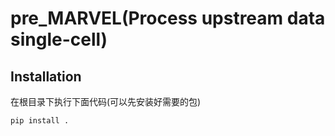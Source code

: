 # pre_MARVEL(Process upstream data single-cell)
## Installation
在根目录下执行下面代码(可以先安装好需要的包)
```
pip install .
```
